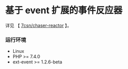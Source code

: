 # 基于 event 扩展的事件反应器
详见 【 [7csn/chaser-reactor](https://github.com/7csn/chaser-reactor/blob/master/README.md) 】。
### 运行环境
- Linux
- PHP >= 7.4.0
- ext-event >= 1.2.6-beta